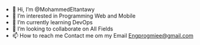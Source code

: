 - 👋 Hi, I’m @MohammedEltantawy
- 👀 I’m interested in Programming Web and Mobile
- 🌱 I’m currently learning DevOps
- 💞️ I’m looking to collaborate on All Fields
- 📫 How to reach me Contact me om my Email Engprogmiee@gmail.com

<!---
MohammedEltantawy/MohammedEltantawy is a ✨ special ✨ repository because its `README.md` (this file) appears on your GitHub profile.
You can click the Preview link to take a look at your changes.
--->

